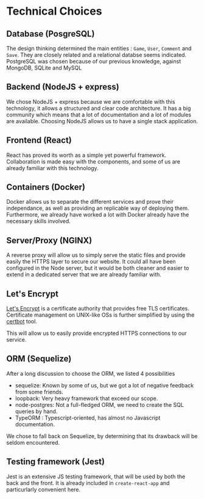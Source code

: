 # Technical Choices

## Database (PosgreSQL)

The design thinking determined the main entities : `Game`, `User`, `Comment` and `Save`.
They are closely related and a relational databse seems indicated.
PostgreSQL was chosen because of our previous knowledge, against MongoDB, SQLite and MySQL

## Backend (NodeJS + express)

We chose NodeJS + express because we are comfortable with this technology, it allows a structured and clear code architecture. It has a big community which means that a lot of documentation and a lot of modules are available. Choosing NodeJS allows us to have a single stack application.

## Frontend (React)

React has proved its worth as a simple yet powerful framework. Collaboration is made easy with the components, and some of us are already familiar with this technology.

## Containers (Docker)

Docker allows us to separate the different services and prove their independance, as well as providing an replicable way of deploying them. Furthermore, we already have worked a lot with Docker already have the necessary skills involved.

## Server/Proxy (NGINX)

A reverse proxy will allow us to simply serve the static files and provide easily the HTTPS layer to secure our website. It could all have been configured in the Node server, but it would be both cleaner and easier to extend in a dedicated server that we are already familiar with.

## Let's Encrypt

[Let's Encrypt](https://letsencrypt.org/) is a certificate authority that provides free TLS certificates. Certificate management on UNIX-like OSs is further simplified by using the [certbot](https://certbot.eff.org/) tool.

This will allow us to easily provide encrypted HTTPS connections to our service.

## ORM (Sequelize)

After a long discussion to choose the ORM, we listed 4 possibilities
- sequelize: Known by some of us, but we got a lot of negative feedback from some friends.
- loopback: Very heavy framework that exceed our scope.
- node-postgres: Not a full-fledged ORM, we need to create the SQL queries by hand.
- TypeORM : Typescript-oriented, has almost no Javascript documentation.

We chose to fall back on Sequelize, by determining that its drawback will be seldom encountered.

## Testing framework (Jest)

Jest is an extensive JS testing framework, that will be used by both the back and the front. It is already included in `create-react-app` and particurlarly convenient here.
